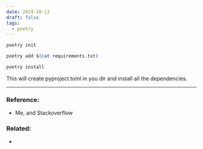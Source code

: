 ```yaml
---
date: 2024-10-13
draft: false
tags:
  - poetry
---
```

```zsh
poetry init

poetry add $(cat requirements.txt)

poetry install
```

This will create pyproject.toml in you dir and install all the dependencies.

---
### Reference:
- Me, and Stackoverflow

### Related:
- 